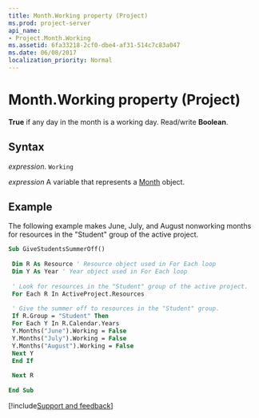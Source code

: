 ```yaml
---
title: Month.Working property (Project)
ms.prod: project-server
api_name:
- Project.Month.Working
ms.assetid: 6fa33218-2cf0-dbe4-af31-514c7c83a047
ms.date: 06/08/2017
localization_priority: Normal
---
```



# Month.Working property (Project)

 **True** if any day in the month is a working day. Read/write **Boolean**.


## Syntax

_expression_. `Working`

_expression_ A variable that represents a [Month](./Project.Month.md) object.


## Example

The following example makes June, July, and August nonworking months for resources in the "Student" group of the active project.


```vb
Sub GiveStudentsSummerOff() 
 
 Dim R As Resource ' Resource object used in For Each loop 
 Dim Y As Year ' Year object used in For Each loop 
 
 ' Look for resources in the "Student" group of the active project. 
 For Each R In ActiveProject.Resources 
 
 ' Give the summer off to resources in the "Student" group. 
 If R.Group = "Student" Then 
 For Each Y In R.Calendar.Years 
 Y.Months("June").Working = False 
 Y.Months("July").Working = False 
 Y.Months("August").Working = False 
 Next Y 
 End If 
 
 Next R 
 
End Sub
```

[!include[Support and feedback](~/includes/feedback-boilerplate.md)]